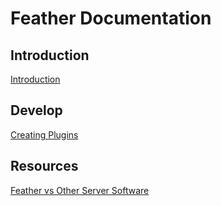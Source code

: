 # Feather Documentation

## Introduction
<a href="https://megatkc.github.io/documentation/feather/introduction.html">Introduction</a>

## Develop
<a href="https://megatkc.github.io/documentation/feather/creating-plugins.html">Creating Plugins</a>

## Resources
<a href="https://megatkc.github.io/documentation/feather/feather-vs-other-server-software.html">Feather vs Other Server Software</a>
